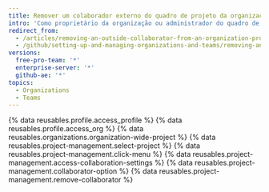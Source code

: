 ```yaml
---
title: Remover um colaborador externo do quadro de projeto da organização
intro: 'Como proprietário da organização ou administrador do quadro de projeto, você pode remover o acesso de um colaborador externo ao quadro de projeto.'
redirect_from:
  - /articles/removing-an-outside-collaborator-from-an-organization-project-board
  - /github/setting-up-and-managing-organizations-and-teams/removing-an-outside-collaborator-from-an-organization-project-board
versions:
  free-pro-team: '*'
  enterprise-server: '*'
  github-ae: '*'
topics:
  - Organizations
  - Teams
---
```


{% data reusables.profile.access_profile %}
{% data reusables.profile.access_org %}
{% data reusables.organizations.organization-wide-project %}
{% data reusables.project-management.select-project %}
{% data reusables.project-management.click-menu %}
{% data reusables.project-management.access-collaboration-settings %}
{% data reusables.project-management.collaborator-option %}
{% data reusables.project-management.remove-collaborator %}
